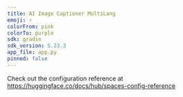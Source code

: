 ```yaml
---
title: AI Image Captioner MultiLang
emoji: ⚡
colorFrom: pink
colorTo: purple
sdk: gradio
sdk_version: 5.23.3
app_file: app.py
pinned: false
---
```


Check out the configuration reference at https://huggingface.co/docs/hub/spaces-config-reference
